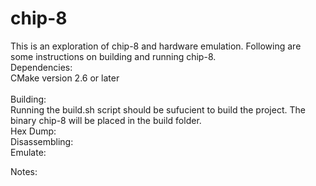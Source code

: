 # chip-8
This is an exploration of chip-8 and hardware emulation. Following 
are some instructions on building and running chip-8.
<br>
Dependencies:<br>
CMake version 2.6 or later<br>
<br>
Building:<br>
Running the build.sh script should be sufucient to build the project.
The binary chip-8 will be placed in the build folder.
<br>
Hex Dump:<br>
Disassembling:<br>
Emulate:<br>

Notes:

